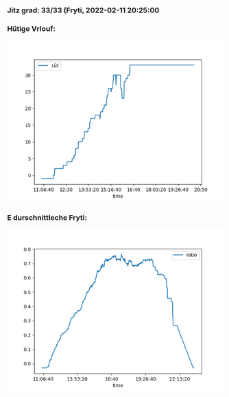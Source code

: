 ### Jitz grad: 33/33 (Fryti, 2022-02-11 20:25:00

### Hütige Vrlouf:
![Graph](Today.png)

### E durschnittleche Fryti:
![Graph](Fryti.png)